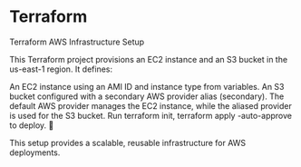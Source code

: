 # Terraform

Terraform AWS Infrastructure Setup

This Terraform project provisions an EC2 instance and an S3 bucket in the us-east-1 region. It defines:

An EC2 instance using an AMI ID and instance type from variables.
An S3 bucket configured with a secondary AWS provider alias (secondary).
The default AWS provider manages the EC2 instance, while the aliased provider is used for the S3 bucket.
Run terraform init, terraform apply -auto-approve to deploy. 🚀

This setup provides a scalable, reusable infrastructure for AWS deployments.
